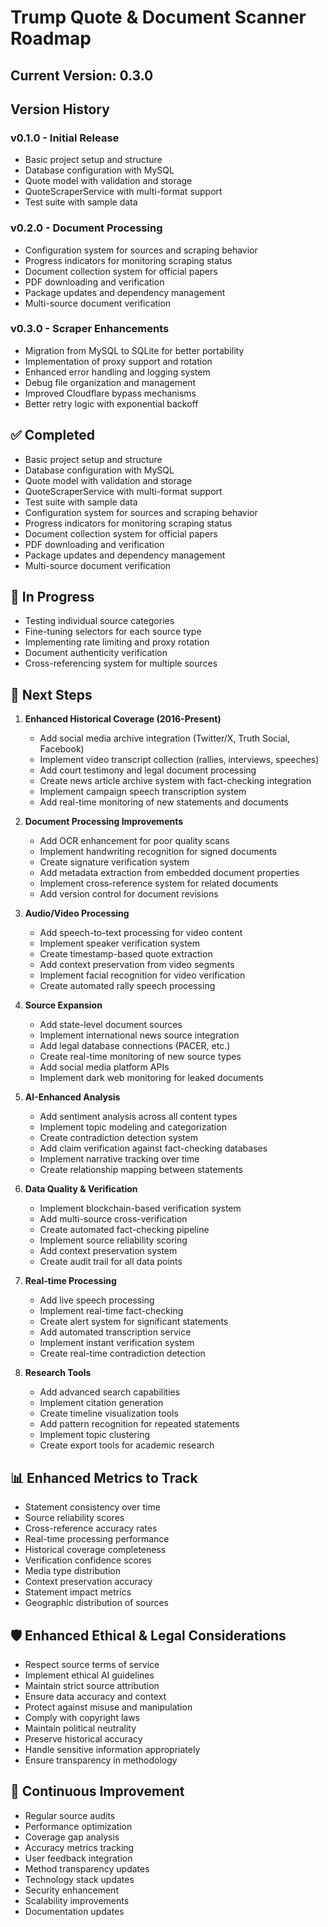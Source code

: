 # Trump Quote & Document Scanner Roadmap

## Current Version: 0.3.0

## Version History
### v0.1.0 - Initial Release
- Basic project setup and structure
- Database configuration with MySQL
- Quote model with validation and storage
- QuoteScraperService with multi-format support
- Test suite with sample data

### v0.2.0 - Document Processing
- Configuration system for sources and scraping behavior
- Progress indicators for monitoring scraping status
- Document collection system for official papers
- PDF downloading and verification
- Package updates and dependency management
- Multi-source document verification

### v0.3.0 - Scraper Enhancements
- Migration from MySQL to SQLite for better portability
- Implementation of proxy support and rotation
- Enhanced error handling and logging system
- Debug file organization and management
- Improved Cloudflare bypass mechanisms
- Better retry logic with exponential backoff

## ✅ Completed
- Basic project setup and structure
- Database configuration with MySQL
- Quote model with validation and storage
- QuoteScraperService with multi-format support
- Test suite with sample data
- Configuration system for sources and scraping behavior
- Progress indicators for monitoring scraping status
- Document collection system for official papers
- PDF downloading and verification
- Package updates and dependency management
- Multi-source document verification

## 🏃 In Progress
- Testing individual source categories
- Fine-tuning selectors for each source type
- Implementing rate limiting and proxy rotation
- Document authenticity verification
- Cross-referencing system for multiple sources

## 🎯 Next Steps

1. **Enhanced Historical Coverage (2016-Present)**
   - Add social media archive integration (Twitter/X, Truth Social, Facebook)
   - Implement video transcript collection (rallies, interviews, speeches)
   - Add court testimony and legal document processing
   - Create news article archive system with fact-checking integration
   - Implement campaign speech transcription system
   - Add real-time monitoring of new statements and documents

2. **Document Processing Improvements**
   - Add OCR enhancement for poor quality scans
   - Implement handwriting recognition for signed documents
   - Create signature verification system
   - Add metadata extraction from embedded document properties
   - Implement cross-reference system for related documents
   - Add version control for document revisions

3. **Audio/Video Processing**
   - Add speech-to-text processing for video content
   - Implement speaker verification system
   - Create timestamp-based quote extraction
   - Add context preservation from video segments
   - Implement facial recognition for video verification
   - Create automated rally speech processing

4. **Source Expansion**
   - Add state-level document sources
   - Implement international news source integration
   - Add legal database connections (PACER, etc.)
   - Create real-time monitoring of new source types
   - Add social media platform APIs
   - Implement dark web monitoring for leaked documents

5. **AI-Enhanced Analysis**
   - Add sentiment analysis across all content types
   - Implement topic modeling and categorization
   - Create contradiction detection system
   - Add claim verification against fact-checking databases
   - Implement narrative tracking over time
   - Create relationship mapping between statements

6. **Data Quality & Verification**
   - Implement blockchain-based verification system
   - Add multi-source cross-verification
   - Create automated fact-checking pipeline
   - Implement source reliability scoring
   - Add context preservation system
   - Create audit trail for all data points

7. **Real-time Processing**
   - Add live speech processing
   - Implement real-time fact-checking
   - Create alert system for significant statements
   - Add automated transcription service
   - Implement instant verification system
   - Create real-time contradiction detection

8. **Research Tools**
   - Add advanced search capabilities
   - Implement citation generation
   - Create timeline visualization tools
   - Add pattern recognition for repeated statements
   - Implement topic clustering
   - Create export tools for academic research

## 📊 Enhanced Metrics to Track
- Statement consistency over time
- Source reliability scores
- Cross-reference accuracy rates
- Real-time processing performance
- Historical coverage completeness
- Verification confidence scores
- Media type distribution
- Context preservation accuracy
- Statement impact metrics
- Geographic distribution of sources

## 🛡️ Enhanced Ethical & Legal Considerations
- Respect source terms of service
- Implement ethical AI guidelines
- Maintain strict source attribution
- Ensure data accuracy and context
- Protect against misuse and manipulation
- Comply with copyright laws
- Maintain political neutrality
- Preserve historical accuracy
- Handle sensitive information appropriately
- Ensure transparency in methodology

## 🔄 Continuous Improvement
- Regular source audits
- Performance optimization
- Coverage gap analysis
- Accuracy metrics tracking
- User feedback integration
- Method transparency updates
- Technology stack updates
- Security enhancement
- Scalability improvements
- Documentation updates 